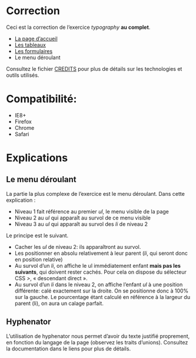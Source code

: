 # Correction

Ceci est la correction de l’exercice *typography* **au complet**.

- [La page d’accueil](index.html)
- [Les tableaux](table.html)
- [Les formulaires](order.html)
- Le menu déroulant

Consultez le fichier [CREDITS](CREDITS.md) pour plus de détails sur les
technologies et outils utilisés.


# Compatibilité:

- IE8+
- Firefox
- Chrome
- Safari

# Explications

## Le menu déroulant

La partie la plus complexe de l’exercice est le menu déroulant.
Dans cette explication :

- Niveau 1 fait référence au premier *ul*, le menu visible de la page
- Niveau 2 au *ul* qui apparaît au survol de ce menu visible
- Niveau 3 au *ul* qui apparaît au survol des *li* de niveau 2

Le principe est le suivant. 

- Cacher les *ul* de niveau 2: ils apparaîtront au survol.
- Les positionner en absolu relativement à leur parent (*li*, qui seront donc en
  position relative)
- Au survol d’un *li*, on affiche le ul immédiatement enfant **mais pas les
  suivants**, qui doivent rester cachés. Pour cela on dispose du sélecteur CSS
*>*, « descendant direct ».
- Au survol d’un *li* dans le niveau 2, on affiche l’enfant *ul* à une position
  différente: calé exactement sur la droite. On se positionne donc à 100% sur la
gauche. Le pourcentage étant calculé en référence à la largeur du parent (li),
on aura un calage parfait.


## Hyphenator

L’utilisation de hyphenator nous permet d’avoir du texte justifié proprement, en
fonction du langage de la page (observez les traits d’unions). Consultez la
documentation dans le liens pour plus de détails.

